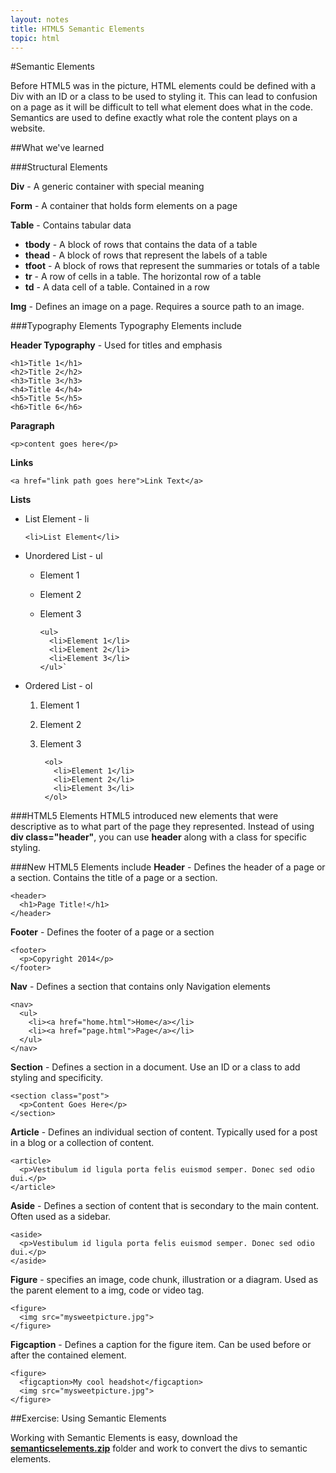 ```yaml
---
layout: notes
title: HTML5 Semantic Elements
topic: html
---
```


#Semantic Elements

Before HTML5 was in the picture, HTML elements could be defined with a Div with an ID or a class to be used to styling it. This can lead to confusion on a page as it will be difficult to tell what element does what in the code. Semantics are used to define exactly what role the content plays on a website.

##What we've learned

###Structural Elements

**Div** - A generic container with special meaning

**Form** - A container that holds form elements on a page

**Table** - Contains tabular data

* **tbody** - A block of rows that contains the data of a table
* **thead** - A block of rows that represent the labels of a table
* **tfoot** - A block of rows that represent the summaries or totals of a table
* **tr** - A row of cells in a table. The horizontal row of a table
* **td** - A data cell of a table. Contained in a row

**Img** - Defines an image on a page. Requires a source path to an image.

###Typography Elements
Typography Elements include

**Header Typography** -
Used for titles and emphasis

    <h1>Title 1</h1>
    <h2>Title 2</h2>
    <h3>Title 3</h3>
    <h4>Title 4</h4>
    <h5>Title 5</h5>
    <h6>Title 6</h6>


**Paragraph**

    <p>content goes here</p>

**Links**

    <a href="link path goes here">Link Text</a>

**Lists**

* List Element - li

    `<li>List Element</li>`

* Unordered List - ul
  * Element 1
  * Element 2
  * Element 3

        <ul>
          <li>Element 1</li>
          <li>Element 2</li>
          <li>Element 3</li>
        </ul>`

* Ordered List - ol
  1. Element 1
  2. Element 2
  3. Element 3

          <ol>
            <li>Element 1</li>
            <li>Element 2</li>
            <li>Element 3</li>
          </ol>

###HTML5 Elements
HTML5 introduced new elements that were descriptive as to what part of the page they represented. Instead of using __div class="header"__, you can use __header__ along with a class for specific styling.

###New HTML5 Elements include
**Header** - Defines the header of a page or a section. Contains the title of a page or a section.

    <header>
      <h1>Page Title!</h1>
    </header>

**Footer** - Defines the footer of a page or a section

    <footer>
      <p>Copyright 2014</p>
    </footer>

**Nav** - Defines a section that contains only Navigation elements

    <nav>
      <ul>
        <li><a href="home.html">Home</a></li>
        <li><a href="page.html">Page</a></li>
      </ul>
    </nav>

**Section** - Defines a section in a document. Use an ID or a class to add styling and specificity.

    <section class="post">
      <p>Content Goes Here</p>
    </section>

**Article** - Defines an individual section of content. Typically used for a post in a blog or a collection of content.

    <article>
      <p>Vestibulum id ligula porta felis euismod semper. Donec sed odio dui.</p>
    </article>

**Aside** - Defines a section of content that is secondary to the main content. Often used as a sidebar.

    <aside>
      <p>Vestibulum id ligula porta felis euismod semper. Donec sed odio dui.</p>
    </aside>

**Figure** - specifies an image, code chunk, illustration or a diagram. Used as the parent element to a img, code or video tag.

    <figure>
      <img src="mysweetpicture.jpg">
    </figure>

**Figcaption** - Defines a caption for the figure item. Can be used before or after the contained element.

    <figure>
      <figcaption>My cool headshot</figcaption>
      <img src="mysweetpicture.jpg">
    </figure>


##Exercise: Using Semantic Elements

Working with Semantic Elements is easy, download the <a href="exercises/semanticelements/semanticelements.zip" class="exercise">**semanticselements.zip**</a> folder and work to convert the divs to semantic elements.